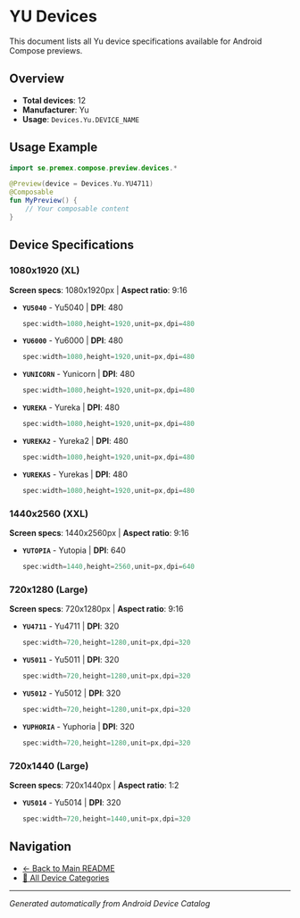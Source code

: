 # YU Devices

This document lists all Yu device specifications available for Android Compose previews.

## Overview

- **Total devices**: 12
- **Manufacturer**: Yu
- **Usage**: `Devices.Yu.DEVICE_NAME`

## Usage Example

```kotlin
import se.premex.compose.preview.devices.*

@Preview(device = Devices.Yu.YU4711)
@Composable
fun MyPreview() {
    // Your composable content
}
```

## Device Specifications

### 1080x1920 (XL)

**Screen specs**: 1080x1920px | **Aspect ratio**: 9:16

- **`YU5040`** - Yu5040 | **DPI**: 480
  ```kotlin
  spec:width=1080,height=1920,unit=px,dpi=480
  ```

- **`YU6000`** - Yu6000 | **DPI**: 480
  ```kotlin
  spec:width=1080,height=1920,unit=px,dpi=480
  ```

- **`YUNICORN`** - Yunicorn | **DPI**: 480
  ```kotlin
  spec:width=1080,height=1920,unit=px,dpi=480
  ```

- **`YUREKA`** - Yureka | **DPI**: 480
  ```kotlin
  spec:width=1080,height=1920,unit=px,dpi=480
  ```

- **`YUREKA2`** - Yureka2 | **DPI**: 480
  ```kotlin
  spec:width=1080,height=1920,unit=px,dpi=480
  ```

- **`YUREKAS`** - Yurekas | **DPI**: 480
  ```kotlin
  spec:width=1080,height=1920,unit=px,dpi=480
  ```

### 1440x2560 (XXL)

**Screen specs**: 1440x2560px | **Aspect ratio**: 9:16

- **`YUTOPIA`** - Yutopia | **DPI**: 640
  ```kotlin
  spec:width=1440,height=2560,unit=px,dpi=640
  ```

### 720x1280 (Large)

**Screen specs**: 720x1280px | **Aspect ratio**: 9:16

- **`YU4711`** - Yu4711 | **DPI**: 320
  ```kotlin
  spec:width=720,height=1280,unit=px,dpi=320
  ```

- **`YU5011`** - Yu5011 | **DPI**: 320
  ```kotlin
  spec:width=720,height=1280,unit=px,dpi=320
  ```

- **`YU5012`** - Yu5012 | **DPI**: 320
  ```kotlin
  spec:width=720,height=1280,unit=px,dpi=320
  ```

- **`YUPHORIA`** - Yuphoria | **DPI**: 320
  ```kotlin
  spec:width=720,height=1280,unit=px,dpi=320
  ```

### 720x1440 (Large)

**Screen specs**: 720x1440px | **Aspect ratio**: 1:2

- **`YU5014`** - Yu5014 | **DPI**: 320
  ```kotlin
  spec:width=720,height=1440,unit=px,dpi=320
  ```

## Navigation

- [← Back to Main README](../../README.md)
- [📱 All Device Categories](../README.md)

---
*Generated automatically from Android Device Catalog*
